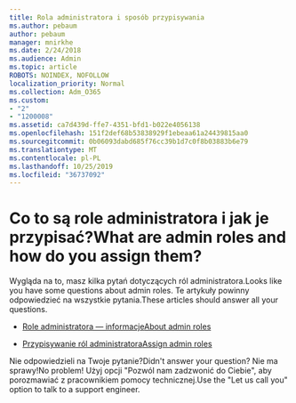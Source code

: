 ```yaml
---
title: Rola administratora i sposób przypisywania
ms.author: pebaum
author: pebaum
manager: mnirkhe
ms.date: 2/24/2018
ms.audience: Admin
ms.topic: article
ROBOTS: NOINDEX, NOFOLLOW
localization_priority: Normal
ms.collection: Adm_O365
ms.custom:
- "2"
- "1200008"
ms.assetid: ca7d439d-ffe7-4351-bfd1-b022e4056138
ms.openlocfilehash: 151f2def68b53838929f1ebeaa61a24439815aa0
ms.sourcegitcommit: 0b06093dabd685f76cc39b1d7c0f8b03883b6e79
ms.translationtype: MT
ms.contentlocale: pl-PL
ms.lasthandoff: 10/25/2019
ms.locfileid: "36737092"
---
```

# <a name="what-are-admin-roles-and-how-do-you-assign-them"></a><span data-ttu-id="9bbfb-102">Co to są role administratora i jak je przypisać?</span><span class="sxs-lookup"><span data-stu-id="9bbfb-102">What are admin roles and how do you assign them?</span></span>

<span data-ttu-id="9bbfb-103">Wygląda na to, masz kilka pytań dotyczących ról administratora.</span><span class="sxs-lookup"><span data-stu-id="9bbfb-103">Looks like you have some questions about admin roles.</span></span> <span data-ttu-id="9bbfb-104">Te artykuły powinny odpowiedzieć na wszystkie pytania.</span><span class="sxs-lookup"><span data-stu-id="9bbfb-104">These articles should answer all your questions.</span></span>
  
- [<span data-ttu-id="9bbfb-105">Role administratora — informacje</span><span class="sxs-lookup"><span data-stu-id="9bbfb-105">About admin roles</span></span>](https://docs.microsoft.com/office365/admin/add-users/about-admin-roles)

- [<span data-ttu-id="9bbfb-106">Przypisywanie ról administratora</span><span class="sxs-lookup"><span data-stu-id="9bbfb-106">Assign admin roles</span></span>](https://docs.microsoft.com/office365/admin/add-users/assign-admin-roles)

<span data-ttu-id="9bbfb-107">Nie odpowiedzieli na Twoje pytanie?</span><span class="sxs-lookup"><span data-stu-id="9bbfb-107">Didn't answer your question?</span></span> <span data-ttu-id="9bbfb-108">Nie ma sprawy!</span><span class="sxs-lookup"><span data-stu-id="9bbfb-108">No problem!</span></span> <span data-ttu-id="9bbfb-109">Użyj opcji "Pozwól nam zadzwonić do Ciebie", aby porozmawiać z pracownikiem pomocy technicznej.</span><span class="sxs-lookup"><span data-stu-id="9bbfb-109">Use the "Let us call you" option to talk to a support engineer.</span></span>
  